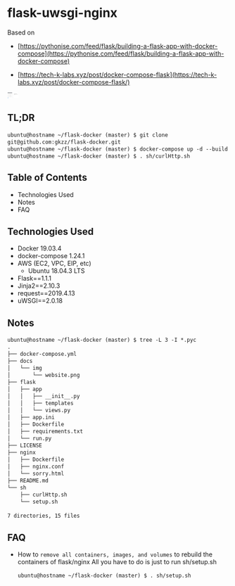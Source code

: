 # flask-uwsgi-nginx

Based on
- [https://pythonise.com/feed/flask/building-a-flask-app-with-docker-compose](https://pythonise.com/feed/flask/building-a-flask-app-with-docker-compose)

- [https://tech-k-labs.xyz/post/docker-compose-flask](https://tech-k-labs.xyz/post/docker-compose-flask/)


<img src="/docs/img/website.png" alt="website" style="max-width:5%;">


## TL;DR

```
ubuntu@hostname ~/flask-docker (master) $ git clone git@github.com:gkzz/flask-docker.git
ubuntu@hostname ~/flask-docker (master) $ docker-compose up -d --build
ubuntu@hostname ~/flask-docker (master) $ . sh/curlHttp.sh
```


## Table of Contents

- Technologies Used
- Notes
- FAQ

## Technologies Used
- Docker 19.03.4
- docker-compose 1.24.1
- AWS (EC2, VPC, EIP, etc)
  - Ubuntu 18.04.3 LTS
- Flask==1.1.1
- Jinja2==2.10.3
- request==2019.4.13
- uWSGI==2.0.18


## Notes

```
ubuntu@hostname ~/flask-docker (master) $ tree -L 3 -I *.pyc
.
├── docker-compose.yml
├── docs
│   └── img
│       └── website.png
├── flask
│   ├── app
│   │   ├── __init__.py
│   │   ├── templates
│   │   └── views.py
│   ├── app.ini
│   ├── Dockerfile
│   ├── requirements.txt
│   └── run.py
├── LICENSE
├── nginx
│   ├── Dockerfile
│   ├── nginx.conf
│   └── sorry.html
├── README.md
└── sh
    ├── curlHttp.sh
    └── setup.sh

7 directories, 15 files

```

## FAQ

 - How to `remove all containers, images, and volumes` to rebuild the containers of flask/nginx
   All you have to do is just to run sh/setup.sh
   ```
   ubuntu@hostname ~/flask-docker (master) $ . sh/setup.sh
   ```


